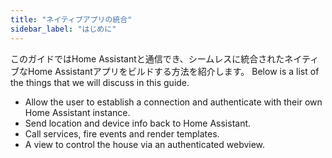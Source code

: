 ```yaml
---
title: "ネイティブアプリの統合"
sidebar_label: "はじめに"
---
```


このガイドではHome Assistantと通信でき、シームレスに統合されたネイティブなHome Assistantアプリをビルドする方法を紹介します。 Below is a list of the things that we will discuss in this guide.

- Allow the user to establish a connection and authenticate with their own Home Assistant instance.
- Send location and device info back to Home Assistant.
- Call services, fire events and render templates.
- A view to control the house via an authenticated webview.